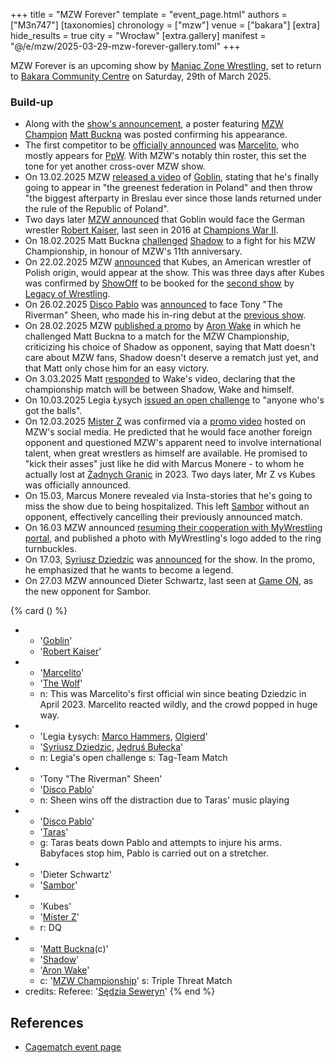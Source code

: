 +++
title = "MZW Forever"
template = "event_page.html"
authors = ["M3n747"]
[taxonomies]
chronology = ["mzw"]
venue = ["bakara"]
[extra]
hide_results = true
city = "Wrocław"
[extra.gallery]
manifest = "@/e/mzw/2025-03-29-mzw-forever-gallery.toml"
+++

MZW Forever is an upcoming show by [Maniac Zone Wrestling](@/o/mzw.md), set to return to [Bakara Community Centre](@/v/bakara.md) on Saturday, 29th of March 2025.

### Build-up

* Along with the [show's announcement][announcement-post], a poster featuring [MZW Champion](@/c/mzw-championship.md) [Matt Buckna](@/w/matt-buckna.md) was posted confirming his appearance.
* The first competitor to be [officially announced][marcelito-announced] was [Marcelito](@/w/marcelito.md), who mostly appears for [PpW](@/o/ppw.md). With MZW's notably thin roster, this set the tone for yet another cross-over MZW show.
* On 13.02.2025 MZW [released a video][goblin-announces-himself] of [Goblin](@/w/goblin.md), stating that he's finally going to appear in "the greenest federation in Poland" and then throw "the biggest afterparty in Breslau ever since those lands returned under the rule of the Republic of Poland".
* Two days later [MZW announced][robert-kaiser-returns] that Goblin would face the German wrestler [Robert Kaiser](@/w/robert-kaiser.md), last seen in 2016 at [Champions War II](@/e/mzw/2016-01-10-mzw-champions-war-2.md).
* On 18.02.2025 Matt Buckna [challenged][buckna-challenge] [Shadow](@/w/shadow.md) to a fight for his MZW Championship, in honour of MZW's 11th anniversary.
* On 22.02.2025 MZW [announced][kubes-announced] that Kubes, an American wrestler of Polish origin, would appear at the show. This was three days after Kubes was confirmed by [ShowOff](@/w/piotr-malecki.md) to be booked for the [second show](@/e/low/2025-04-06-low-2.md) by [Legacy of Wrestling](@/o/low.md).
* On 26.02.2025 [Disco Pablo](@/w/disco-pablo.md) was [announced][river-disco] to face Tony "The Riverman" Sheen, who made his in-ring debut at the [previous show](@/e/mzw/2024-10-12-mzw-no-time-to-die.md).
* On 28.02.2025 MZW [published a promo][aron-wyzywa-matta] by [Aron Wake](@/w/aron-wake.md) in which he challenged Matt Buckna to a match for the MZW Championship, criticizing his choice of Shadow as opponent, saying that Matt doesn't care about MZW fans, Shadow doesn't deserve a rematch just yet, and that Matt only chose him for an easy victory.
* On 3.03.2025 Matt [responded][buckna-odpowiada] to Wake's video, declaring that the championship match will be between Shadow, Wake and himself.
* On 10.03.2025 Legia Łysych [issued an open challenge][łysy-challenge] to "anyone who's got the balls".
* On 12.03.2025 [Mister Z](@/w/mister-z.md) was confirmed via a [promo video][zet-promo] hosted on MZW's social media. He predicted that he would face another foreign opponent and questioned MZW's apparent need to involve international talent, when great wrestlers as himself are available. He promised to "kick their asses" just like he did with Marcus Monere - to whom he actually lost at [Żadnych Granic](@/e/mzw/2023-09-23-mzw_ppw-zadnych-granic.md) in 2023. Two days later, Mr Z vs Kubes was officially announced.
* On 15.03, Marcus Monere revealed via Insta-stories that he's going to miss the show due to being hospitalized. This left [Sambor](@/w/sambor.md) without an opponent, effectively cancelling their previously announced match.
* On 16.03 MZW announced [resuming their cooperation with MyWrestling portal][mywrestling], and published a photo with MyWrestling's logo added to the ring turnbuckles.
* On 17.03, [Syriusz Dziedzic](@/w/dziedzic.md) was [announced][dziedzic] for the show. In the promo, he emphasized that he wants to become a legend.
* On 27.03 MZW announced Dieter Schwartz, last seen at [Game ON](@/e/mzw/2023-03-11-mzw-game-on.md), as the new opponent for Sambor.

{% card () %}
- - '[Goblin](@/w/goblin.md)'
  - '[Robert Kaiser](@/w/robert-kaiser.md)'
- - '[Marcelito](@/w/marcelito.md)'
  - '[The Wolf](@/w/apollo-anderson.md)'
  - n: This was Marcelito's first official win since beating Dziedzic in April 2023. Marcelito reacted wildly, and the crowd popped in huge way.
- - 'Legia Łysych: [Marco Hammers](@/w/marco-hammers.md), [Olgierd](@/w/olgierd.md)'
  - '[Syriusz Dziedzic](@/w/dziedzic.md), [Jędruś Bułecka](@/w/jedrus-bulecka.md)'
  - n: Legia's open challenge
    s: Tag-Team Match
- - 'Tony "The Riverman" Sheen'
  - '[Disco Pablo](@/w/disco-pablo.md)'
  - n: Sheen wins off the distraction due to Taras' music playing
- - '[Disco Pablo](@/w/disco-pablo.md)'
  - '[Taras](@/w/taras.md)'
  - g: Taras beats down Pablo and attempts to injure his arms. Babyfaces stop him, Pablo is carried out on a stretcher.
- - 'Dieter Schwartz'
  - '[Sambor](@/w/sambor.md)'
- - 'Kubes'
  - '[Mister Z](@/w/mister-z.md)'
  - r: DQ
- - '[Matt Buckna](@/w/matt-buckna.md)(c)'
  - '[Shadow](@/w/shadow.md)'
  - '[Aron Wake](@/w/aron-wake.md)'
  - c: '[MZW Championship](@/c/mzw-championship.md)'
    s: Triple Threat Match
- credits:
    Referee: '[Sędzia Seweryn](@/w/sedzia-seweryn.md)'
{% end %}

## References

* [Cagematch event page](https://www.cagematch.net/?id=1&nr=418717)

[announcement-post]: https://www.facebook.com/photo/?fbid=999843182174072&set=a.548442050647523
[marcelito-announced]: https://www.facebook.com/photo/?fbid=1032056675619389&set=a.548442050647523
[goblin-announces-himself]: https://www.facebook.com/ManiacZoneWrestling/videos/628974293412204
[robert-kaiser-returns]: https://www.facebook.com/photo/?fbid=1039386298219760&set=a.548442053980856
[buckna-challenge]: https://www.facebook.com/watch/?v=1168490531294590
[kubes-announced]: https://www.facebook.com/watch/?v=608002828704788
[river-disco]: https://www.facebook.com/photo?fbid=1047865304038526&set=a.548442050647523
[aron-wyzywa-matta]: https://www.facebook.com/watch/?v=9272743399471851
[buckna-odpowiada]: https://www.facebook.com/ManiacZoneWrestling/videos/514373305044712
[łysy-challenge]: https://www.facebook.com/ManiacZoneWrestling/videos/1047749833831848
[zet-promo]: https://www.facebook.com/watch/?v=629222843205448
[mywrestling]: https://www.facebook.com/ManiacZoneWrestling/posts/pfbid02zNcbKv6PPL4rkQL5hD7XrGoCLooY39YgecT2irqxe7JUDrdn3vmC2zGcNrrJpBzhl
[dziedzic]: https://www.facebook.com/ManiacZoneWrestling/videos/2200560117041463
[results]: https://www.facebook.com/ManiacZoneWrestling/posts/pfbid02Ma11RZvEkBPeR3WURSWCkTMPXBPeT9EsKLHYXiEUZxTbijjfo3Q8LCdqXxDHwWbyl
